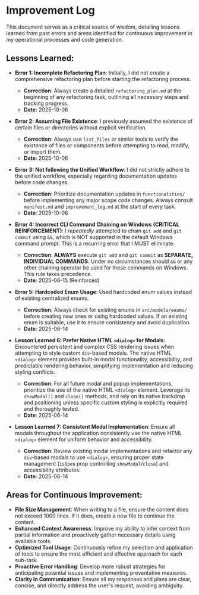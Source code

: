 # Improvement Log

This document serves as a critical source of wisdom, detailing lessons learned from past errors and areas identified for continuous improvement in my operational processes and code generation.

## Lessons Learned:

- **Error 1: Incomplete Refactoring Plan**: Initially, I did not create a comprehensive refactoring plan before starting the refactoring process.
  - **Correction**: Always create a detailed `refactoring_plan.md` at the beginning of any refactoring task, outlining all necessary steps and tracking progress.
  - **Date**: 2025-10-06

- **Error 2: Assuming File Existence**: I previously assumed the existence of certain files or directories without explicit verification.
  - **Correction**: Always use `list_files` or similar tools to verify the existence of files or components before attempting to read, modify, or import them.
  - **Date**: 2025-10-06

- **Error 3: Not following the Unified Workflow**: I did not strictly adhere to the unified workflow, especially regarding documentation updates before code changes.
  - **Correction**: Prioritize documentation updates in `functionalities/` before implementing any major scope code changes. Always consult `manifest.md` and `improvement_log.md` at the start of every task.
  - **Date**: 2025-10-06

- **Error 4: Incorrect CLI Command Chaining on Windows (CRITICAL REINFORCEMENT)**: I *repeatedly* attempted to chain `git add` and `git commit` using `&&`, which is NOT supported in the default Windows command prompt. This is a recurring error that I MUST eliminate.
  - **Correction**: **ALWAYS** execute `git add` and `git commit` as **SEPARATE, INDIVIDUAL COMMANDS**. Under no circumstances should `&&` or any other chaining operator be used for these commands on Windows. This rule takes precedence.
  - **Date**: 2025-06-15 (Reinforced)

- **Error 5: Hardcoded Enum Usage**: Used hardcoded enum values instead of existing centralized enums.
  - **Correction**: Always check for existing enums in `src/models/enums/` before creating new ones or using hardcoded values. If an existing enum is suitable, use it to ensure consistency and avoid duplication.
  - **Date**: 2025-06-14

- **Lesson Learned 6: Prefer Native HTML `<dialog>` for Modals**: Encountered persistent and complex CSS rendering issues when attempting to style custom `div`-based modals. The native HTML `<dialog>` element provides built-in modal functionality, accessibility, and predictable rendering behavior, simplifying implementation and reducing styling conflicts.
  - **Correction**: For all future modal and popup implementations, prioritize the use of the native HTML `<dialog>` element. Leverage its `showModal()` and `close()` methods, and rely on its native backdrop and positioning unless specific custom styling is explicitly required and thoroughly tested.
  - **Date**: 2025-06-14
- **Lesson Learned 7: Consistent Modal Implementation**: Ensure all modals throughout the application consistently use the native HTML `<dialog>` element for uniform behavior and accessibility.
  - **Correction**: Review existing modal implementations and refactor any `div`-based modals to use `<dialog>`, ensuring proper state management (`isOpen` prop controlling `showModal`/`close`) and accessibility attributes.
  - **Date**: 2025-06-14

## Areas for Continuous Improvement:

- **File Size Management**: When writing to a file, ensure the content does not exceed 1000 lines. If it does, create a new file to continue the content.
- **Enhanced Context Awareness**: Improve my ability to infer context from partial information and proactively gather necessary details using available tools.
- **Optimized Tool Usage**: Continuously refine my selection and application of tools to ensure the most efficient and effective approach for each sub-task.
- **Proactive Error Handling**: Develop more robust strategies for anticipating potential issues and implementing preventative measures.
- **Clarity in Communication**: Ensure all my responses and plans are clear, concise, and directly address the user's request, avoiding ambiguity.
